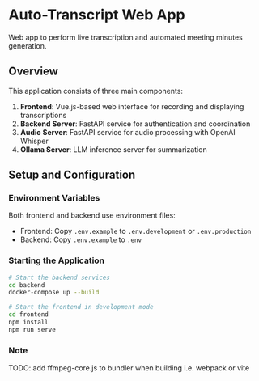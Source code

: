 # Auto-Transcript Web App

Web app to perform live transcription and automated meeting minutes generation.

## Overview

This application consists of three main components:

1. **Frontend**: Vue.js-based web interface for recording and displaying transcriptions
2. **Backend Server**: FastAPI service for authentication and coordination
3. **Audio Server**: FastAPI service for audio processing with OpenAI Whisper
4. **Ollama Server**: LLM inference server for summarization

## Setup and Configuration

### Environment Variables

Both frontend and backend use environment files:

- Frontend: Copy `.env.example` to `.env.development` or `.env.production`
- Backend: Copy `.env.example` to `.env`

### Starting the Application

```bash
# Start the backend services
cd backend
docker-compose up --build

# Start the frontend in development mode
cd frontend
npm install
npm run serve
```

### Note

TODO: add ffmpeg-core.js to bundler when building i.e. webpack or vite